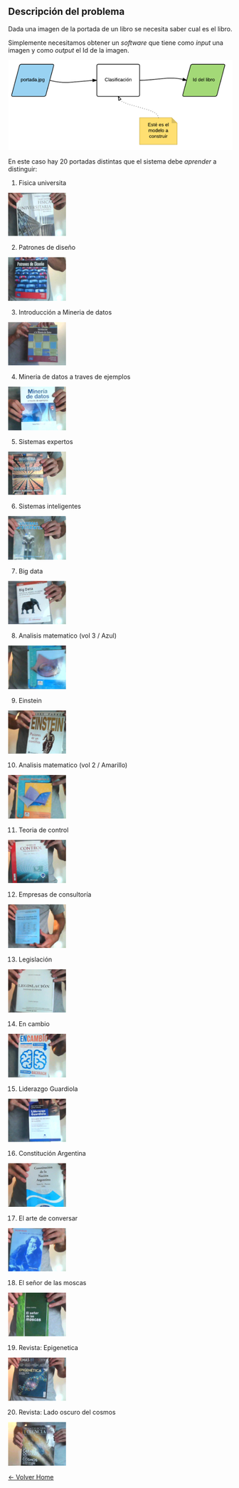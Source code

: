 ## Descripción del problema

Dada una imagen de la portada de un libro se necesita saber cual es el libro.

Simplemente necesitamos obtener un *software* que tiene como *input* una imagen y como *output* el Id de la imagen.


![Problema](./img/problema1.png "Problema")


En este caso hay 20 portadas distintas que el sistema debe *aprender* a distinguir:


1. Fisica universita  
<img src="./img/1C.jpg" width="130"> 

2. Patrones de diseño  
<img src="./img/2C.jpg" width="130"> 

3. Introducción a Mineria de datos  
<img src="./img/3C.jpg" width="130"> 

4. Mineria de datos a traves de ejemplos  
<img src="./img/4C.jpg" width="130"> 

5. Sistemas expertos  
<img src="./img/5C.jpg" width="130"> 

6. Sistemas inteligentes  
<img src="./img/6C.jpg" width="130"> 

7. Big data  
<img src="./img/7C.jpg" width="130"> 

8.  Analisis matematico (vol 3 / Azul)  
<img src="./img/8C.jpg" width="130"> 

9.  Einstein  
<img src="./img/9C.jpg" width="130"> 

10. Analisis matematico (vol 2 / Amarillo)  
<img src="./img/10C.jpg" width="130"> 

11. Teoria de control  
<img src="./img/11C.jpg" width="130"> 

12. Empresas de consultoría  
<img src="./img/12C.jpg" width="130"> 

13. Legislación  
<img src="./img/13C.jpg" width="130"> 

14. En cambio  
<img src="./img/14C.jpg" width="130"> 

15. Liderazgo Guardiola  
<img src="./img/15C.jpg" width="130"> 

16. Constitución Argentina  
<img src="./img/16C.jpg" width="130"> 

17. El arte de conversar  
<img src="./img/17C.jpg" width="130"> 

18. El señor de las moscas  
<img src="./img/18C.jpg" width="130"> 

19. Revista: Epigenetica  
<img src="./img/19C.jpg" width="130"> 

20. Revista: Lado oscuro del cosmos  
<img src="./img/20C.jpg" width="130"> 


[<- Volver Home](../README.md)